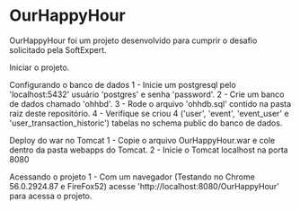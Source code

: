 # OurHappyHour

OurHappyHour foi um projeto desenvolvido para cumprir o desafio solicitado pela SoftExpert.

Iniciar o projeto.

Configurando o banco de dados
1 - Inicie um postgresql pelo 'localhost:5432' usuário 'postgres' e senha 'password'.
2 - Crie um banco de dados chamado 'ohhbd'.
3 - Rode o arquivo 'ohhdb.sql' contido na pasta raiz deste repositório.
4 - Verifique se criou 4 ('user', 'event', 'event_user' e 'user_transaction_historic') tabelas no schema public do banco de dados.

Deploy do war no Tomcat
1 - Copie o arquivo OurHappyHour.war e cole dentro da pasta webapps do Tomcat.
2 - Inicie o Tomcat localhost na porta 8080

Acessando o projeto
1 - Com um navegador (Testando no Chrome 56.0.2924.87 e FireFox52) acesse 'http://localhost:8080/OurHappyHour' para acessa o projeto.
